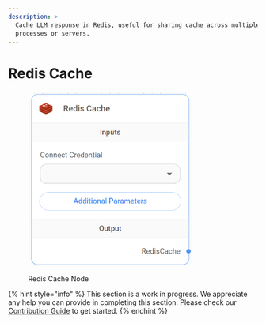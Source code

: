 ```yaml
---
description: >-
  Cache LLM response in Redis, useful for sharing cache across multiple
  processes or servers.
---
```


# Redis Cache

<figure><img src="../../../.gitbook/assets/image (4).png" alt="" width="331"><figcaption><p>Redis Cache Node</p></figcaption></figure>

{% hint style="info" %}
This section is a work in progress. We appreciate any help you can provide in completing this section. Please check our [Contribution Guide](https://toi500.gitbook.io/flowise-docs/contributing) to get started.
{% endhint %}
